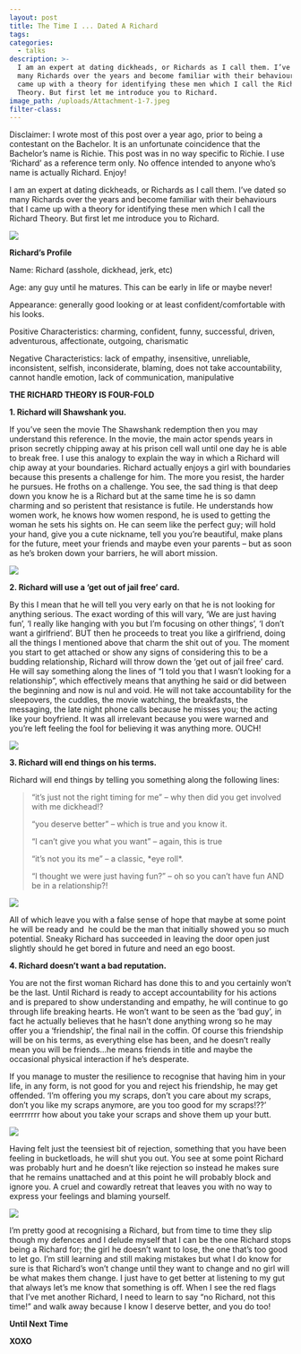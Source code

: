 ```yaml
---
layout: post
title: The Time I ... Dated A Richard
tags:
categories:
  - talks
description: >-
  I am an expert at dating dickheads, or Richards as I call them. I’ve dated so
  many Richards over the years and become familiar with their behaviours that I
  came up with a theory for identifying these men which I call the Richard
  Theory. But first let me introduce you to Richard.
image_path: /uploads/Attachment-1-7.jpeg
filter-class:
---
```



Disclaimer: I wrote most of this post over a year ago, prior to being a contestant on the Bachelor. It is an unfortunate coincidence that the Bachelor’s name is Richie. This post was in no way specific to Richie. I use ‘Richard’ as a reference term only. No offence intended to anyone who’s name is actually Richard. Enjoy!

I am an expert at dating dickheads, or Richards as I call them. I’ve dated so many Richards over the years and become familiar with their behaviours that I came up with a theory for identifying these men which I call the Richard Theory. But first let me introduce you to Richard.

![](/uploads/versions/richard1---x----740-425x---.jpg)

**Richard’s Profile**

Name: Richard (asshole, dickhead, jerk, etc)

Age: any guy until he matures. This can be early in life or maybe never!

Appearance: generally good looking or at least confident/comfortable with his looks.

Positive Characteristics: charming, confident, funny, successful, driven, adventurous, affectionate, outgoing, charismatic

Negative Characteristics: lack of empathy, insensitive, unreliable, inconsistent, selfish, inconsiderate, blaming, does not take accountability, cannot handle emotion, lack of communication, manipulative

**THE RICHARD THEORY IS FOUR-FOLD**

**1. Richard will Shawshank you.**

If you’ve seen the movie The Shawshank redemption then you may understand this reference. In the movie, the main actor spends years in prison secretly chipping away at his prison cell wall until one day he is able to break free. I use this analogy to explain the way in which a Richard will chip away at your boundaries. Richard actually enjoys a girl with boundaries because this presents a challenge for him. The more you resist, the harder he pursues. He froths on a challenge. You see, the sad thing is that deep down you know he is a Richard but at the same time he is so damn charming and so peristent that resistance is futile. He understands how women work, he knows how women respond, he is used to getting the woman he sets his sights on. He can seem like the perfect guy; will hold your hand, give you a cute nickname, tell you you’re beautiful, make plans for the future, meet your friends and maybe even your parents – but as soon as he’s broken down your barriers, he will abort mission.

![](/uploads/versions/richard2---x----701-490x---.jpg)

**2. Richard will use a ‘get out of jail free’ card.**

By this I mean that he will tell you very early on that he is not looking for anything serious. The exact wording of this will vary, ‘We are just having fun’, ‘I really like hanging with you but I’m focusing on other things’, ‘I don’t want a girlfriend’. BUT then he proceeds to treat you like a girlfriend, doing all the things I mentioned above that charm the shit out of you. The moment you start to get attached or show any signs of considering this to be a budding relationship, Richard will throw down the ‘get out of jail free’ card. He will say something along the lines of “I told you that I wasn’t looking for a relationship”, which effectively means that anything he said or did between the beginning and now is nul and void. He will not take accountability for the sleepovers, the cuddles, the movie watching, the breakfasts, the messaging, the late night phone calls because he misses you; the acting like your boyfriend. It was all irrelevant because you were warned and you’re left feeling the fool for believing it was anything more. OUCH!

![](/uploads/versions/richard3---x----451-295x---.jpg)

**3. Richard will end things on his terms.**

Richard will end things by telling you something along the following lines:

> “it’s just not the right timing for me” – why then did you get involved with me dickhead!?
>
>
> “you deserve better” – which is true and you know it.
>
>
> “I can’t give you what you want” – again, this is true
>
>
> “it’s not you its me” – a classic, \*eye roll\*.
>
>
> “I thought we were just having fun?” – oh so you can’t have fun AND be in a relationship?!

![](/uploads/versions/richard4---x----439-278x---.jpg)

All of which leave you with a false sense of hope that maybe at some point he will be ready and  he could be the man that initially showed you so much potential. Sneaky Richard has succeeded in leaving the door open just slightly should he get bored in future and need an ego boost.

**4. Richard doesn’t want a bad reputation.**

You are not the first woman Richard has done this to and you certainly won’t be the last. Until Richard is ready to accept accountability for his actions and is prepared to show understanding and empathy, he will continue to go through life breaking hearts. He won’t want to be seen as the ‘bad guy’, in fact he actually believes that he hasn’t done anything wrong so he may offer you a ‘friendship’, the final nail in the coffin. Of course this friendship will be on his terms, as everything else has been, and he doesn’t really mean you will be friends…he means friends in title and maybe the occasional physical interaction if he’s desperate.

If you manage to muster the resilience to recognise that having him in your life, in any form, is not good for you and reject his friendship, he may get offended. ‘I’m offering you my scraps, don’t you care about my scraps, don’t you like my scraps anymore, are you too good for my scraps!??’ eerrrrrrr how about you take your scraps and shove them up your butt.

![](/uploads/versions/richard5---x----576-364x---.jpg)

Having felt just the teensiest bit of rejection, something that you have been feeling in bucketloads, he will shut you out. You see at some point Richard was probably hurt and he doesn’t like rejection so instead he makes sure that he remains unattached and at this point he will probably block and ignore you. A cruel and cowardly retreat that leaves you with no way to express your feelings and blaming yourself.

![](/uploads/versions/richard6---x----336-240x---.jpg)

I’m pretty good at recognising a Richard, but from time to time they slip though my defences and I delude myself that I can be the one Richard stops being a Richard for; the girl he doesn’t want to lose, the one that’s too good to let go. I’m still learning and still making mistakes but what I do know for sure is that Richard’s won’t change until they want to change and no girl will be what makes them change. I just have to get better at listening to my gut that always let’s me know that something is off. When I see the red flags that I’ve met another Richard, I need to learn to say “no Richard, not this time!” and walk away because I know I deserve better, and you do too!

**Until Next Time**

**XOXO**